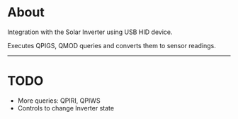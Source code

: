 # About

Integration with the Solar Inverter using USB HID device.

Executes QPIGS, QMOD queries and converts them to sensor readings.

---

# TODO
- More queries: QPIRI, QPIWS
- Controls to change Inverter state